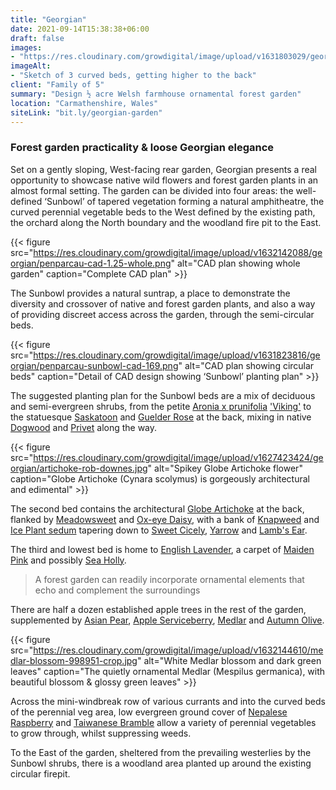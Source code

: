 ```yaml
---
title: "Georgian"
date: 2021-09-14T15:38:38+06:00
draft: false
images: 
- "https://res.cloudinary.com/growdigital/image/upload/v1631803029/georgian/Sunbowl-169.jpg"
imageAlt: 
- "Sketch of 3 curved beds, getting higher to the back"
client: "Family of 5"
summary: "Design ½ acre Welsh farmhouse ornamental forest garden"
location: "Carmathenshire, Wales"
siteLink: "bit.ly/georgian-garden"
---
```


### Forest garden practicality & loose Georgian elegance
          
Set on a gently sloping, West-facing rear garden, Georgian presents a real opportunity to showcase native wild flowers and forest garden plants in an almost formal setting. The garden can be divided into four areas: the well-defined ‘Sunbowl’ of tapered vegetation forming a natural amphitheatre, the curved perennial vegetable beds to the West defined by the existing path, the orchard along the North boundary and the woodland fire pit to the East.

{{< figure src="https://res.cloudinary.com/growdigital/image/upload/v1632142088/georgian/penparcau-cad-1.25-whole.png" alt="CAD plan showing whole garden" caption="Complete CAD plan" >}}

The Sunbowl provides a natural suntrap, a place to demonstrate the diversity and crossover of native and forest garden plants, and also a way of providing discreet access across the garden, through the semi-circular beds.

{{< figure src="https://res.cloudinary.com/growdigital/image/upload/v1631823816/georgian/penparcau-sunbowl-cad-169.png" alt="CAD plan showing circular beds" caption="Detail of CAD design showing ‘Sunbowl’ planting plan" >}}

The suggested planting plan for the Sunbowl beds are a mix of deciduous and semi-evergreen shrubs, from the petite [Aronia x prunifolia](https://pfaf.org/user/Plant.aspx?LatinName=Aronia+prunifolia) ['Viking'](https://www.thompson-morgan.com/p/aronia-x-prunifolia-viking/t66056TM) to the statuesque [Saskatoon](https://pfaf.org/user/plant.aspx?LatinName=Amelanchier+alnifolia) and [Guelder Rose](https://pfaf.org/user/Plant.aspx?LatinName=Viburnum+opulus) at the back, mixing in native [Dogwood](https://pfaf.org/user/Plant.aspx?LatinName=Cornus+sanguinea) and [Privet](https://pfaf.org/user/plant.aspx?latinname=Ligustrum+vulgare) along the way.

{{< figure src="https://res.cloudinary.com/growdigital/image/upload/v1627423424/georgian/artichoke-rob-downes.jpg" alt="Spikey Globe Artichoke flower" caption="Globe Artichoke (Cynara scolymus) is gorgeously architectural and edimental" >}}

The second bed contains the architectural [Globe Artichoke](https://pfaf.org/User/Plant.aspx?LatinName=Cynara+scolymus) at the back, flanked by [Meadowsweet](https://pfaf.org/user/Plant.aspx?LatinName=Filipendula+ulmaria) and [Ox-eye Daisy](https://pfaf.org/user/Plant.aspx?LatinName=Leucanthemum+vulgare), with a bank of [Knapweed](https://pfaf.org/USER/Plant.aspx?LatinName=Centaurea+nigra) and [Ice Plant sedum](https://pfaf.org/user/Plant.aspx?LatinName=Sedum+spectabile) tapering down to [Sweet Cicely](https://pfaf.org/user/plant.aspx?LatinName=Myrrhis+odorata), [Yarrow](https://pfaf.org/user/plant.aspx?LatinName=Achillea+millefolium) and [Lamb's Ear](https://www.rhs.org.uk/plants/17707/stachys-byzantina/details).

The third and lowest bed is home to [English Lavender](https://pfaf.org/User/Plant.aspx?LatinName=Lavandula+angustifolia), a carpet of [Maiden Pink](https://www.brc.ac.uk/plantatlas/plant/dianthus-deltoides) and possibly [Sea Holly](https://www.brc.ac.uk/plantatlas/plant/eryngium-maritimum).

>A forest garden can readily incorporate ornamental elements that echo and complement the surroundings
          
There are half a dozen established apple trees in the rest of the garden, supplemented by [Asian Pear](https://pfaf.org/USER/Plant.aspx?LatinName=Pyrus%20pyrifolia%20culta), [Apple Serviceberry](https://pfaf.org/user/plant.aspx?LatinName=Amelanchier+lamarckii), [Medlar](https://pfaf.org/user/plant.aspx?LatinName=Mespilus+germanica) and [Autumn Olive](https://pfaf.org/user/Plant.aspx?LatinName=Elaeagnus+umbellata). 

{{< figure src="https://res.cloudinary.com/growdigital/image/upload/v1632144610/medlar-blossom-998951-crop.jpg" alt="White Medlar blossom and dark green leaves" caption="The quietly ornamental Medlar (Mespilus germanica), with beautiful blossom & glossy green leaves" >}}

Across the mini-windbreak row of various currants and into the curved beds of the perennial veg area, low evergreen ground cover of [Nepalese Raspberry](https://pfaf.org/user/plant.aspx?latinname=Rubus+nepalensis) and [Taiwanese Bramble](https://pfaf.org/user/Plant.aspx?LatinName=Rubus+rolfei) allow a variety of perennial vegetables to grow through, whilst suppressing weeds. 

To the East of the garden, sheltered from the prevailing westerlies by the Sunbowl shrubs, there is a woodland area planted up around the existing circular firepit.
